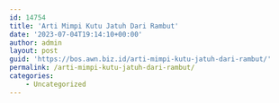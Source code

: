 ```yaml
---
id: 14754
title: 'Arti Mimpi Kutu Jatuh Dari Rambut'
date: '2023-07-04T19:14:10+00:00'
author: admin
layout: post
guid: 'https://bos.awn.biz.id/arti-mimpi-kutu-jatuh-dari-rambut/'
permalink: /arti-mimpi-kutu-jatuh-dari-rambut/
categories:
    - Uncategorized
---
```


